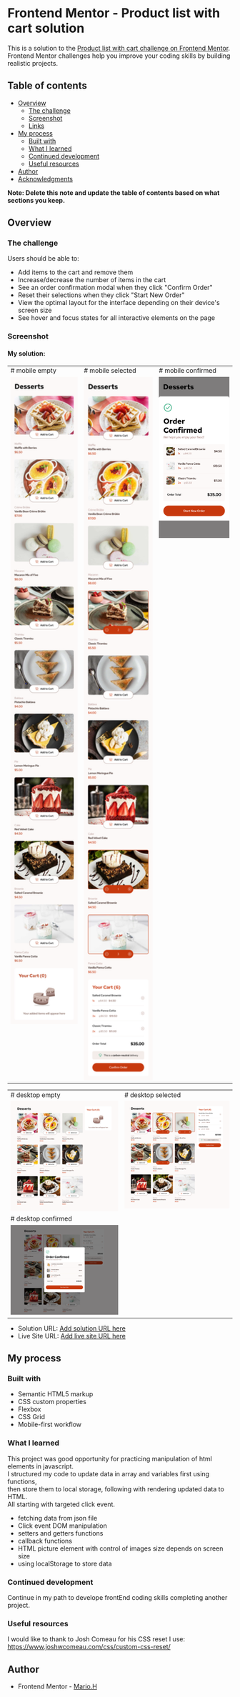 # Frontend Mentor - Product list with cart solution

This is a solution to the [Product list with cart challenge on Frontend Mentor](https://www.frontendmentor.io/challenges/product-list-with-cart-5MmqLVAp_d). Frontend Mentor challenges help you improve your coding skills by building realistic projects. 

## Table of contents

- [Overview](#overview)
  - [The challenge](#the-challenge)
  - [Screenshot](#screenshot)
  - [Links](#links)
- [My process](#my-process)
  - [Built with](#built-with)
  - [What I learned](#what-i-learned)
  - [Continued development](#continued-development)
  - [Useful resources](#useful-resources)
- [Author](#author)
- [Acknowledgments](#acknowledgments)

**Note: Delete this note and update the table of contents based on what sections you keep.**

## Overview

### The challenge

Users should be able to:

- Add items to the cart and remove them
- Increase/decrease the number of items in the cart
- See an order confirmation modal when they click "Confirm Order"
- Reset their selections when they click "Start New Order"
- View the optimal layout for the interface depending on their device's screen size
- See hover and focus states for all interactive elements on the page

### Screenshot
#### My solution:

<table>
  <tr>
    <td># mobile empty</td>
    <td># mobile selected</td>
    <td># mobile confirmed</td>
  </tr>
  <tr>
    <td><img src="screenshots/mobile-empty.png" width=200></td>
    <td><img src="screenshots/mobile-selected.png" width=200></td>
    <td><img src="screenshots/mobile-confirmed.png" width=200></td>
  </tr>
</table>

  <style>
  td{
     vertical-align:top;
  }
</style>

<table>
  <tr>
    <td># desktop empty</td>
    <td># desktop selected</td>
  </tr>
  <tr>
    <td><img src="screenshots/desktop-empty.png" width=450></td>
    <td><img src="screenshots/desktop-selected.png" width=450></td>
  </tr>
  <tr>
     <td># desktop confirmed</td>
  </tr>
  <tr>
    <td><img src="screenshots/desktop-confirmed.png" width=450></td>
  </tr>
</table>

- Solution URL: [Add solution URL here](https://your-solution-url.com)
- Live Site URL: [Add live site URL here](https://your-live-site-url.com)

## My process

### Built with

- Semantic HTML5 markup
- CSS custom properties
- Flexbox
- CSS Grid
- Mobile-first workflow


### What I learned
This project was good opportunity for practicing manipulation of html elements in javascript.<br>
I structured my code to update data in array and variables first using functions,<br>
then store them to local storage, following with rendering updated data to HTML.<br>
All starting with targeted click event.

- fetching data from json file
- Click event DOM manipulation
- setters and getters functions
- callback functions
- HTML picture element with control of images size depends on screen size
- using localStorage to store data


### Continued development

Continue in my path to develope frontEnd coding skills completing another project.


### Useful resources
I would like to thank to Josh Comeau for his CSS reset I use: https://www.joshwcomeau.com/css/custom-css-reset/


## Author

- Frontend Mentor - [Mario.H](https://www.frontendmentor.io/profile/sportif7)






